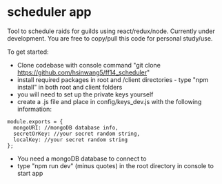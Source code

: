 # scheduler app
Tool to schedule raids for guilds using react/redux/node. Currently under development. You are free to copy/pull this code for personal study/use. 

To get started: 

- Clone codebase with console command "git clone https://github.com/hsinwang5/ff14_scheduler"
- install required packages in root and /client directories - type "npm install" in both root and client folders
- you will need to set up the private keys yourself
- create a .js file and place in config/keys_dev.js with the following information: 
```
module.exports = {
  mongoURI: //mongoDB database info,
  secretOrKey: //your secret random string,
  localKey: //your secret random string
};
```
- You need a mongoDB database to connect to
- type "npm run dev" (minus quotes) in the root directory in console to start app
